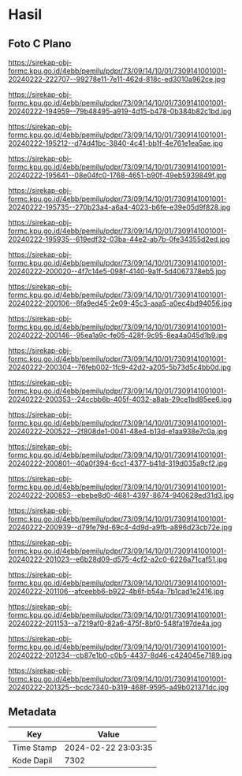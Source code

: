 # Hasil

## Foto C Plano

https://sirekap-obj-formc.kpu.go.id/4ebb/pemilu/pdpr/73/09/14/10/01/7309141001001-20240222-222707--99278e11-7e11-462d-818c-ed3010a962ce.jpg

https://sirekap-obj-formc.kpu.go.id/4ebb/pemilu/pdpr/73/09/14/10/01/7309141001001-20240222-194959--79b48495-a919-4d15-b478-0b384b82c1bd.jpg

https://sirekap-obj-formc.kpu.go.id/4ebb/pemilu/pdpr/73/09/14/10/01/7309141001001-20240222-195212--d74d41bc-3840-4c41-bb1f-4e761e1ea5ae.jpg

https://sirekap-obj-formc.kpu.go.id/4ebb/pemilu/pdpr/73/09/14/10/01/7309141001001-20240222-195641--08e04fc0-1768-4651-b90f-49eb5939849f.jpg

https://sirekap-obj-formc.kpu.go.id/4ebb/pemilu/pdpr/73/09/14/10/01/7309141001001-20240222-195735--270b23a4-a6a4-4023-b6fe-e39e05d9f828.jpg

https://sirekap-obj-formc.kpu.go.id/4ebb/pemilu/pdpr/73/09/14/10/01/7309141001001-20240222-195935--619edf32-03ba-44e2-ab7b-0fe34355d2ed.jpg

https://sirekap-obj-formc.kpu.go.id/4ebb/pemilu/pdpr/73/09/14/10/01/7309141001001-20240222-200020--4f7c14e5-098f-4140-9a1f-5d4067378eb5.jpg

https://sirekap-obj-formc.kpu.go.id/4ebb/pemilu/pdpr/73/09/14/10/01/7309141001001-20240222-200106--8fa9ed45-2e09-45c3-aaa5-a0ec4bd94056.jpg

https://sirekap-obj-formc.kpu.go.id/4ebb/pemilu/pdpr/73/09/14/10/01/7309141001001-20240222-200146--95ea1a9c-fe05-428f-9c95-8ea4a045d1b9.jpg

https://sirekap-obj-formc.kpu.go.id/4ebb/pemilu/pdpr/73/09/14/10/01/7309141001001-20240222-200304--76feb002-1fc9-42d2-a205-5b73d5c4bb0d.jpg

https://sirekap-obj-formc.kpu.go.id/4ebb/pemilu/pdpr/73/09/14/10/01/7309141001001-20240222-200353--24ccbb6b-405f-4032-a8ab-29ce1bd85ee6.jpg

https://sirekap-obj-formc.kpu.go.id/4ebb/pemilu/pdpr/73/09/14/10/01/7309141001001-20240222-200522--2f808de1-0041-48e4-b13d-e1aa938e7c0a.jpg

https://sirekap-obj-formc.kpu.go.id/4ebb/pemilu/pdpr/73/09/14/10/01/7309141001001-20240222-200801--40a0f394-6cc1-4377-b41d-319d035a9cf2.jpg

https://sirekap-obj-formc.kpu.go.id/4ebb/pemilu/pdpr/73/09/14/10/01/7309141001001-20240222-200853--ebebe8d0-4681-4397-8674-940628ed31d3.jpg

https://sirekap-obj-formc.kpu.go.id/4ebb/pemilu/pdpr/73/09/14/10/01/7309141001001-20240222-200939--d79fe79d-69c4-4d9d-a9fb-a896d23cb72e.jpg

https://sirekap-obj-formc.kpu.go.id/4ebb/pemilu/pdpr/73/09/14/10/01/7309141001001-20240222-201023--e6b28d09-d575-4cf2-a2c0-6226a71caf51.jpg

https://sirekap-obj-formc.kpu.go.id/4ebb/pemilu/pdpr/73/09/14/10/01/7309141001001-20240222-201106--afceebb6-b922-4b6f-b54a-7b1cad1e2416.jpg

https://sirekap-obj-formc.kpu.go.id/4ebb/pemilu/pdpr/73/09/14/10/01/7309141001001-20240222-201153--a7219af0-82a6-475f-8bf0-548fa197de4a.jpg

https://sirekap-obj-formc.kpu.go.id/4ebb/pemilu/pdpr/73/09/14/10/01/7309141001001-20240222-201234--cb87e1b0-c0b5-4437-8d46-c424045e7189.jpg

https://sirekap-obj-formc.kpu.go.id/4ebb/pemilu/pdpr/73/09/14/10/01/7309141001001-20240222-201325--bcdc7340-b319-468f-9595-a49b021371dc.jpg


## Metadata

| Key        | Value               |
| ---------- | ------------------- |
| Time Stamp | 2024-02-22 23:03:35 |
| Kode Dapil | 7302                |



